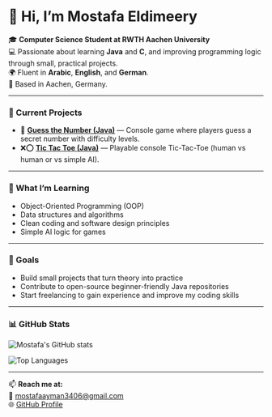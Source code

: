 # 👋 Hi, I’m Mostafa Eldimeery

🎓 **Computer Science Student at RWTH Aachen University**  
💻 Passionate about learning **Java** and **C**, and improving programming logic through small, practical projects.  
🌍 Fluent in **Arabic**, **English**, and **German**.  
📍 Based in Aachen, Germany.

---

### 🚀 Current Projects
- 🎯 [**Guess the Number (Java)**](https://github.com/Mostafaeldimeery/guess-the-number-java) — Console game where players guess a secret number with difficulty levels.
- ❌⭕ [**Tic Tac Toe (Java)**](https://github.com/Mostafaeldimeery/tic-tac-toe-java) — Playable console Tic-Tac-Toe (human vs human or vs simple AI).

---

### 🧠 What I’m Learning
- Object-Oriented Programming (OOP)  
- Data structures and algorithms  
- Clean coding and software design principles  
- Simple AI logic for games  

---

### 🎯 Goals
- Build small projects that turn theory into practice  
- Contribute to open-source beginner-friendly Java repositories  
- Start freelancing to gain experience and improve my coding skills  

---


### 📊 GitHub Stats

![Mostafa's GitHub stats](https://github-readme-stats.vercel.app/api?username=Mostafaeldimeery&show_icons=true&theme=tokyonight&hide_border=true)

![Top Languages](https://github-readme-stats.vercel.app/api/top-langs/?username=Mostafaeldimeery&layout=compact&theme=tokyonight&hide_border=true)

---
📫 **Reach me at:**  
📧 mostafaayman3406@gmail.com  
🌐 [GitHub Profile](https://github.com/Mostafaeldimeery)
